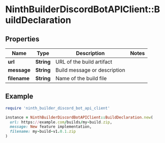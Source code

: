 # NinthBuilderDiscordBotAPIClient::BuildDeclaration

## Properties

| Name | Type | Description | Notes |
| ---- | ---- | ----------- | ----- |
| **url** | **String** | URL of the build artifact |  |
| **message** | **String** | Build message or description |  |
| **filename** | **String** | Name of the build file |  |

## Example

```ruby
require 'ninth_builder_discord_bot_api_client'

instance = NinthBuilderDiscordBotAPIClient::BuildDeclaration.new(
  url: https://example.com/builds/my-build.zip,
  message: New feature implementation,
  filename: my-build-v1.0.1.zip
)
```

